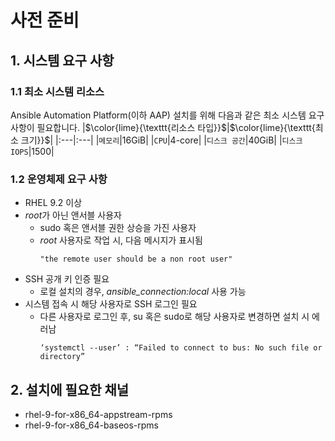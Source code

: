 # 사전 준비

## 1. 시스템 요구 사항

### 1.1 최소 시스템 리소스

Ansible Automation Platform(이하 AAP) 설치를 위해 다음과 같은 최소 시스템 요구 사항이 필요합니다.
|$\color{lime}{\texttt{리소스 타입}}$|$\color{lime}{\texttt{최소 크기}}$|
|:---|:---|
|`메모리`|16GiB|
|`CPU`|4-core|
|`디스크 공간`|40GiB|
|`디스크 IOPS`|1500|
<br>

### 1.2 운영체제 요구 사항

* RHEL 9.2 이상
* *root*가 아닌 앤서블 사용자
  - sudo 혹은 앤서블 권한 상승을 가진 사용자
  - *root* 사용자로 작업 시, 다음 메시지가 표시됨
    ```
    "the remote user should be a non root user"
    ```
* SSH 공개 키 인증 필요
  - 로컬 설치의 경우, *ansible_connection:local* 사용 가능
* 시스템 접속 시 해당 사용자로 SSH 로그인 필요
  - 다른 사용자로 로그인 후, su 혹은 sudo로 해당 사용자로 변경하면 설치 시 에러남
    ```
    ‘systemctl --user’ : “Failed to connect to bus: No such file or directory”
    ```


## 2. 설치에 필요한 채널

* rhel-9-for-x86_64-appstream-rpms
* rhel-9-for-x86_64-baseos-rpms 
